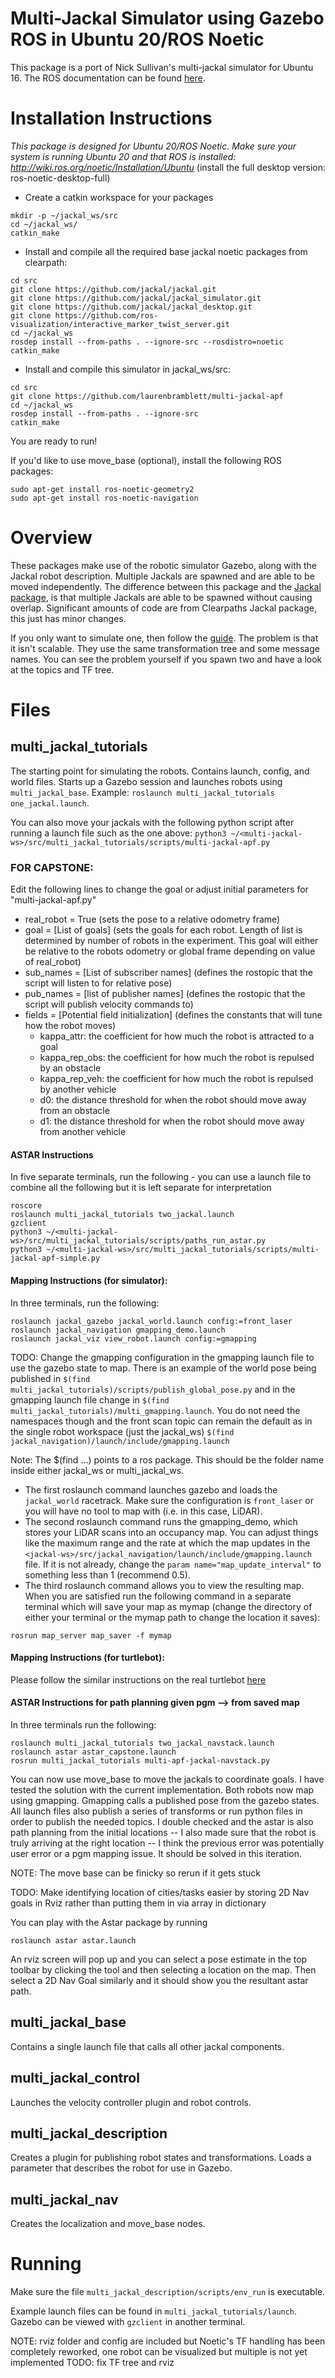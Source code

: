 # Multi-Jackal Simulator using Gazebo ROS in Ubuntu 20/ROS Noetic

This package is a port of Nick Sullivan's multi-jackal simulator for Ubuntu 16. The ROS documentation can be found [here](http://wiki.ros.org/multi_jackal_tutorials).

# Installation Instructions

_This package is designed for Ubuntu 20/ROS Noetic. Make sure your system is running Ubuntu 20 and that ROS is installed: http://wiki.ros.org/noetic/Installation/Ubuntu_ (install the full desktop version: ros-noetic-desktop-full)

- Create a catkin workspace for your packages
```
mkdir -p ~/jackal_ws/src
cd ~/jackal_ws/
catkin_make
```
- Install and compile all the required base jackal noetic packages from clearpath:
```
cd src
git clone https://github.com/jackal/jackal.git
git clone https://github.com/jackal/jackal_simulator.git
git clone https://github.com/jackal/jackal_desktop.git
git clone https://github.com/ros-visualization/interactive_marker_twist_server.git
cd ~/jackal_ws
rosdep install --from-paths . --ignore-src --rosdistro=noetic
catkin_make
```
- Install and compile this simulator in jackal_ws/src:
```
cd src
git clone https://github.com/laurenbramblett/multi-jackal-apf
cd ~/jackal_ws
rosdep install --from-paths . --ignore-src
catkin_make
```
You are ready to run!

If you'd like to use move_base (optional), install the following ROS packages:
```
sudo apt-get install ros-noetic-geometry2
sudo apt-get install ros-noetic-navigation
```

# Overview
These packages make use of the robotic simulator Gazebo, along with the Jackal 
robot description. Multiple Jackals are spawned and are able to be moved 
independently. The difference between this package and the [Jackal package](https://github.com/jackal/jackal), 
is that multiple Jackals are able to be spawned without causing overlap. 
Significant amounts of code are from Clearpaths Jackal package, this just has 
minor changes.

If you only want to simulate one, then follow the 
[guide](https://www.clearpathrobotics.com/assets/guides/jackal/simulation.html). 
The problem is that it isn't scalable. They use the same transformation tree and 
some message names. You can see the problem yourself if you spawn two and have a 
look at the topics and TF tree.

# Files
## multi_jackal_tutorials
The starting point for simulating the robots. Contains launch, config, and world files.
Starts up a Gazebo session and launches robots using `multi_jackal_base`.
Example: `roslaunch multi_jackal_tutorials one_jackal.launch`.

You can also move your jackals with the following python script after running a launch file such as the one above:
`python3 ~/<multi-jackal-ws>/src/multi_jackal_tutorials/scripts/multi-jackal-apf.py`

### FOR CAPSTONE:
Edit the following lines to change the goal or adjust initial parameters for "multi-jackal-apf.py"
- real_robot = True (sets the pose to a relative odometry frame)
- goal = [List of goals] (sets the goals for each robot. Length of list is determined by number of robots in the experiment. This goal will either be relative to the robots odometry or global frame depending on value of real_robot)
- sub_names = [List of subscriber names] (defines the rostopic that the script will listen to for relative pose)
- pub_names = [list of publisher names] (defines the rostopic that the script will publish velocity commands to)
- fields = [Potential field initialization] (defines the constants that will tune how the robot moves)
  - kappa_attr: the coefficient for how much the robot is attracted to a goal
  - kappa_rep_obs: the coefficient for how much the robot is repulsed by an obstacle
  - kappa_rep_veh: the coefficient for how much the robot is repulsed by another vehicle
  - d0: the distance threshold for when the robot should move away from an obstacle
  - d1: the distance threshold for when the robot should move away from another vehicle 

#### ASTAR Instructions
In five separate terminals, run the following - you can use a launch file to combine all the following but it is left separate for interpretation
```
roscore
roslaunch multi_jackal_tutorials two_jackal.launch
gzclient
python3 ~/<multi-jackal-ws>/src/multi_jackal_tutorials/scripts/paths_run_astar.py
python3 ~/<multi-jackal-ws>/src/multi_jackal_tutorials/scripts/multi-jackal-apf-simple.py
```


#### Mapping Instructions (for simulator):
In three terminals, run the following:
```
roslaunch jackal_gazebo jackal_world.launch config:=front_laser
roslaunch jackal_navigation gmapping_demo.launch 
roslaunch jackal_viz view_robot.launch config:=gmapping
```
TODO: Change the gmapping configuration in the gmapping launch file to use the gazebo state to map. There is an example of the world pose being published in `$(find multi_jackal_tutorials)/scripts/publish_global_pose.py` and in the gmapping launch file change in `$(find multi_jackal_tutorials)/multi_gmapping.launch`. You do not need the namespaces though and the front scan topic can remain the default as in the single robot workspace (just the jackal_ws) `$(find jackal_navigation)/launch/include/gmapping.launch` 

Note: The $(find ...) points to a ros package. This should be the folder name inside either jackal_ws or multi_jackal_ws.


- The first roslaunch command launches gazebo and loads the `jackal_world` racetrack. Make sure the configuration is `front_laser` or you will have no tool to map with (i.e. in this case, LiDAR). 
- The second roslaunch command runs the gmapping_demo, which stores your LiDAR scans into an occupancy map. You can adjust things like the maximum range and the rate at which the map updates in the `<jackal-ws>/src/jackal_navigation/launch/include/gmapping.launch` file. If it is not already, change the `param name="map_update_interval"` to something less than 1 (recommend 0.5).
- The third roslaunch command allows you to view the resulting map. When you are satisfied run the following command in a separate terminal which will save your map as mymap (change the directory of either your terminal or the mymap path to change the location it saves):
```
rosrun map_server map_saver -f mymap
```

#### Mapping Instructions (for turtlebot):
Please follow the similar instructions on the real turtlebot [here](https://learn.turtlebot.com/2015/02/01/11/)


#### ASTAR Instructions for path planning given pgm --> from saved map
In three terminals run the following:
```
roslaunch multi_jackal_tutorials two_jackal_navstack.launch
roslaunch astar astar_capstone.launch
rosrun multi_jackal_tutorials multi-apf-jackal-navstack.py
```
You can now use move_base to move the jackals to coordinate goals. I have tested the solution with the current implementation. Both robots now map using gmapping. Gmapping calls a published pose from the gazebo states. All launch files also publish a series of transforms or run python files in order to publish the needed topics. I double checked and the astar is also path planning from the initial locations -- I also made sure that the robot is truly arriving at the right location -- I think the previous error was potentially user error or a pgm mapping issue. It should be solved in this iteration. 

NOTE: The move base can be finicky so rerun if it gets stuck

TODO: Make identifying location of cities/tasks easier by storing 2D Nav goals in Rviz rather than putting them in via array in dictionary 

You can play with the Astar package by running
```
roslaunch astar astar.launch
```
An rviz screen will pop up and you can select a pose estimate in the top toolbar by clicking the tool and then selecting a location on the map. Then select a 2D Nav Goal similarly and it should show you the resultant astar path.

## multi_jackal_base
Contains a single launch file that calls all other jackal components.

## multi_jackal_control
Launches the velocity controller plugin and robot controls.

## multi_jackal_description
Creates a plugin for publishing robot states and transformations. Loads a 
parameter that describes the robot for use in Gazebo.

## multi_jackal_nav
Creates the localization and move_base nodes.

# Running
Make sure the file `multi_jackal_description/scripts/env_run` is executable.

Example launch files can be found in `multi_jackal_tutorials/launch`. Gazebo can be viewed with `gzclient` in another terminal.

NOTE: rviz folder and config are included but Noetic's TF handling has been completely reworked, one robot can be visualized but multiple is not yet implemented
TODO: fix TF tree and rviz
